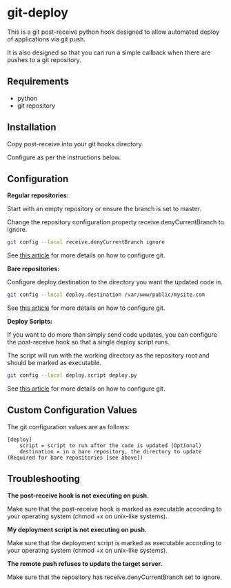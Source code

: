 git-deploy
===============
This is a git post-receive python hook designed to allow automated deploy of applications via git push.

It is also designed so that you can run a simple callback when there are pushes to a git repository.

Requirements
---------------
* python
* git repository

Installation
---------------
Copy post-receive into your git hooks directory.

Configure as per the instructions below.

Configuration
---------------
**Regular repositories:**

Start with an empty repository or ensure the branch is set to master.

Change the repository configuration property receive.denyCurrentBranch to ignore.
```bash
git config --local receive.denyCurrentBranch ignore
```
See [this article](https://www.kernel.org/pub/software/scm/git/docs/git-config.html) for more details on how to configure git.

**Bare repositories:**

Configure deploy.destination to the directory you want the updated code in. 
```bash
git config --local deploy.destination /var/www/public/mysite.com
```
See [this article](https://www.kernel.org/pub/software/scm/git/docs/git-config.html) for more details on how to configure git.

**Deploy Scripts:**

If you want to do more than simply send code updates, you can configure the post-receive hook so that a single deploy script runs.

The script will run with the working directory as the repository root and should be marked as executable.

```bash
git config --local deploy.script deploy.py
```
See [this article](https://www.kernel.org/pub/software/scm/git/docs/git-config.html) for more details on how to configure git.

Custom Configuration Values
---------------
The git configuration values are as follows:

    [deploy]
        script = script to run after the code is updated (Optional)
        destination = in a bare repository, the directory to update (Required for bare repositories [see above])

Troubleshooting
---------------
**The post-receive hook is not executing on push.**

Make sure that the post-receive hook is marked as executable according to your operating system (chmod +x on unix-like systems).

**My deployment script is not executing on push.**

Make sure that the deployment script is marked as executable according to your operating system (chmod +x on unix-like systems).

**The remote push refuses to update the target server.**

Make sure that the repository has receive.denyCurrentBranch set to ignore.
